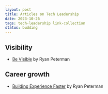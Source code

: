 ```yaml
---
layout: post
title: Articles on Tech Leadership
date: 2023-10-26
tags: tech-leadership link-collection
status: budding
---
```


## Visibility

* [Be Visible](https://www.developing.dev/p/be-visible) by Ryan Peterman

## Career growth

* [Building Experience Faster](https://www.developing.dev/p/building-experience-faster) by Ryan Peterman